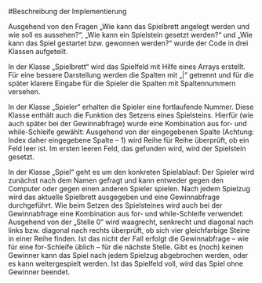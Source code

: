#Beschreibung der Implementierung

<p>Ausgehend von den Fragen „Wie kann das Spielbrett angelegt werden und wie soll es aussehen?“, „Wie kann ein Spielstein gesetzt werden?“ 
und „Wie kann das Spiel gestartet bzw. gewonnen werden?“ wurde der Code in drei Klassen aufgeteilt.</p>
<p>In der Klasse „Spielbrett“ wird das Spielfeld mit Hilfe eines Arrays erstellt. Für eine bessere Darstellung werden die Spalten mit „|“ getrennt 
und für die später klarere Eingabe für die Spieler die Spalten mit Spaltennummern versehen.
</p>
<p>In der Klasse „Spieler“ erhalten die Spieler eine fortlaufende Nummer. Diese Klasse enthält auch die Funktion des Setzens eines Spielsteins.
Hierfür (wie auch später bei der Gewinnabfrage) wurde eine Kombination aus for- und while-Schleife gewählt:
Ausgehend von der eingegebenen Spalte (Achtung: Index daher eingegebene Spalte – 1) wird Reihe für Reihe überprüft,
ob ein Feld leer ist. Im ersten leeren Feld, das gefunden wird, wird der Spielstein gesetzt.
</p>
<p>In der Klasse „Spiel“ geht es um den konkreten Spielablauf: Der Spieler wird zunächst nach dem Namen gefragt 
und kann entweder gegen den Computer oder gegen einen anderen Spieler spielen. 
Nach jedem Spielzug wird das aktuelle Spielbrett ausgegeben und eine Gewinnabfrage durchgeführt. 
Wie beim Setzen des Spielsteines wird auch bei der Gewinnabfrage eine Kombination aus for- und while-Schleife verwendet:
Ausgehend von der „Stelle 0“ wird waagrecht, senkrecht und diagonal nach links bzw. diagonal nach rechts überprüft,
ob sich vier gleichfarbige Steine in einer Reihe finden. Ist das nicht der Fall erfolgt die Gewinnabfrage – wie für eine for-Schleife üblich – 
für die nächste Stelle.
Gibt es (noch) keinen Gewinner kann das Spiel nach jedem Spielzug abgebrochen werden, oder es kann weitergespielt werden.
Ist das Spielfeld voll, wird das Spiel ohne Gewinner beendet. 
</p>